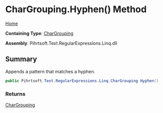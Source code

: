 # CharGrouping\.Hyphen\(\) Method

[Home](../../../../../../README.md)

**Containing Type**: [CharGrouping](../README.md)

**Assembly**: Pihrtsoft\.Text\.RegularExpressions\.Linq\.dll

## Summary

Appends a pattern that matches a hyphen\.

```csharp
public Pihrtsoft.Text.RegularExpressions.Linq.CharGrouping Hyphen()
```

### Returns

[CharGrouping](../README.md)


